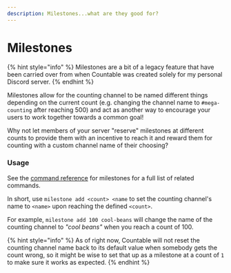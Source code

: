 ```yaml
---
description: Milestones...what are they good for?
---
```


# Milestones

{% hint style="info" %}
Milestones are a bit of a legacy feature that have been carried over from when Countable was created solely for my personal Discord server. 
{% endhint %}

Milestones allow for the counting channel to be named different things depending on the current count \(e.g. changing the channel name to `#mega-counting` after reaching 500\) and act as another way to encourage your users to work together towards a common goal!

Why not let members of your server "reserve" milestones at different counts to provide them with an incentive to reach it and reward them for counting with a custom channel name of their choosing? 

### Usage

See the [command reference](commands.md#milestone) for milestones for a full list of related commands.

In short, use `milestone add <count> <name` to set the counting channel's name to `<name>` upon reaching the defined `<count>`.

For example, `milestone add 100 cool-beans` will change the name of the counting channel to _"cool beans"_ when you reach a count of 100.

{% hint style="info" %}
As of right now, Countable will not reset the counting channel name back to its default value when somebody gets the count wrong, so it might be wise to set that up as a milestone at a count of `1` to make sure it works as expected.
{% endhint %}



